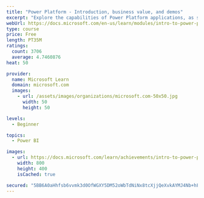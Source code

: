 ```yaml
---
title: "Power Platform - Introduction, business value, and demos"
excerpt: "Explore the capabilities of Power Platform applications, as seen in demonstrations and customer case studies."
webUrl: https://docs.microsoft.com/en-us/learn/modules/intro-to-power-platform-mba/
type: course
price: Free
length: PT35M
ratings:
  count: 3706
  average: 4.7460876
heat: 50

provider:
  name: Microsoft Learn
  domain: microsoft.com
  images:
    - url: /assets/images/organizations/microsoft.com-50x50.jpg
      width: 50
      height: 50

levels:
  - Beginner

topics:
  - Power BI

images:
  - url: https://docs.microsoft.com/learn/achievements/intro-to-power-platform-social.png
    width: 800
    height: 400
    isCached: true

secured: "5BB6A0aHhfsb6vvmk3d0OfWGXY5DM52oWbTdNiNx8tcXjjQeXvkAYMJ4Nb+hFBXwB1ayNIB4oCMS2VNaJ+5i2VHJbPVUszBmIj60j/yZ9nO0kCEmU1cUurcyRMWJXc80NCS/kbq1POLhgV+g7Ftjui4qNMLof84EO6T8ZHpJx5H9g+hn8rklqn2uPG4os8dor0y17VgTt3duQJQAIReNpNl5cL4fyuxWNAbVuJUErXLFLqxk0GC7cGGJR5wX1ny8ATShoPytHg7m8u3Ert7GqseP6h3YsYRIbqxW4Zu6wWf9VbvLCm6nB5mz6IITys6IeI2Ks2G+SsrYBQFyRLrKZAnJtpNuPuvaKd2Xcr0YMyxyPiE0ePylEpDryQioyR73+NQTmBdViu8YMttZv0DzwIABVTtY7hw+n6JUU02NRdI=;3GmhpNJQIJ1TEazGP/gmlA=="
---
```


